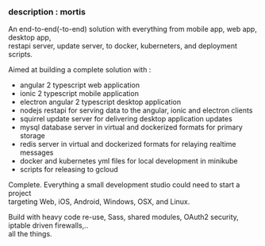### description   : mortis

An end-to-end(-to-end) solution with everything from mobile app, web app, desktop app,  <br> restapi server, 
update server, to docker, kuberneters, and deployment scripts.

Aimed at building a complete solution with :

 - angular 2 typescript web application
 - ionic 2 typescript mobile application
 - electron angular 2 typescript desktop application
 - nodejs restapi for serving data to the angular, ionic and electron clients
 - squirrel update server for delivering desktop application updates 
 - mysql database server in virtual and dockerized formats for primary storage
 - redis server in virtual and dockerized formats for relaying realtime messages
 - docker and kubernetes yml files for local development in minikube 
 - scripts for releasing to gcloud

Complete. Everything a small development studio could need to start a project <br>
targeting Web, iOS, Android, Windows, OSX, and Linux.   

Build with heavy code re-use, Sass, shared modules, OAuth2 security, iptable driven firewalls,.. <br>all the things. 
